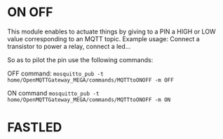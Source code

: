
# ON OFF
This module enables to actuate things by giving to a PIN a HIGH or LOW value corresponding to an MQTT topic.
Example usage: Connect a transistor to power a relay, connect a led...

So as to pilot the pin use the following commands:

OFF command:
`mosquitto_pub -t home/OpenMQTTGateway_MEGA/commands/MQTTtoONOFF -m OFF`

ON command
`mosquitto_pub -t home/OpenMQTTGateway_MEGA/commands/MQTTtoONOFF -m ON`

# FASTLED




